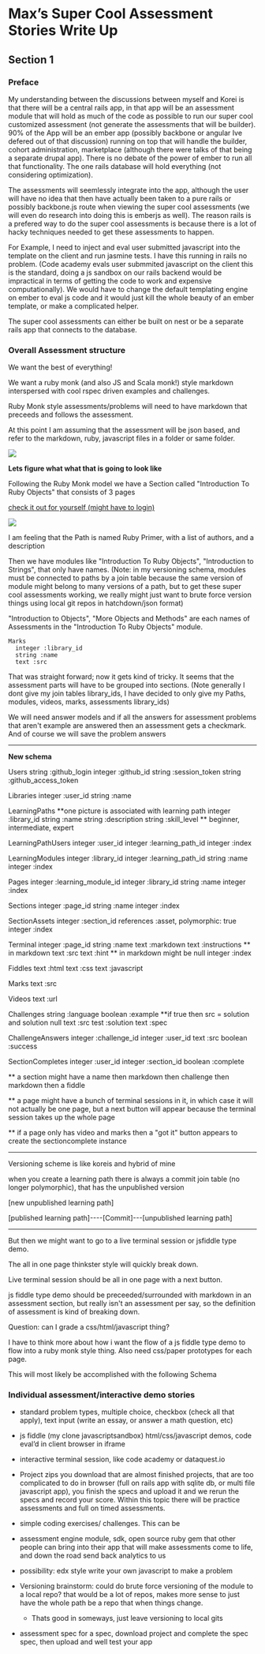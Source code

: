 Max’s Super Cool Assessment Stories Write Up
========================================

## Section 1

### Preface

My understanding between the discussions between myself and Korei is that there will be a central rails app, in that app will be an assessment module that will hold as much of the code as possible to run our super cool customized assessment (not generate the assessments that will be builder).  90% of the App will be an ember app (possibly backbone or angular Ive defered out of that discussion) running on top that will handle the builder, cohort administration, marketplace (although there were talks of that being a separate drupal app).  There is no debate of the power of ember to run all that functionality.  The one rails database will hold everything (not considering optimization).

The assessments will seemlessly integrate into the app, although the user will have no idea that then have actually been taken to a pure rails or possibly backbone.js route when viewing the super cool assessments  (we will even do research into doing this is emberjs as well).  The reason rails is a prefered way to do the super cool assessments is because there is a lot of hacky techniques needed to get these assessments to happen. 

For Example, I need to inject and eval user submitted javascript into the template on the client and run jasmine tests.  I have this running in rails no problem.  (Code academy evals user submmited javascript on the client this is the standard, doing a js sandbox on our rails backend would be impractical in terms of getting the code to work and expensive computationally).  We would have to change the default templating engine on ember to eval js code and it would just kill the whole beauty of an ember template, or make a complicated helper.

The super cool assessments can either be built on nest or be a separate rails app that connects to the database.

### Overall Assessment structure

We want the best of everything!

We want a ruby monk (and also JS and Scala monk!) style markdown interspersed with cool rspec driven examples and challenges.

Ruby Monk style assessments/problems will need to have markdown that preceeds and follows the assessment.  

At this point I am assuming that the assessment will be json based, and refer to the markdown, ruby, javascript files in a folder or same folder.

![](ruby_monk01.png)

**Lets figure what what that is going to look like**

Following the Ruby Monk model we have a Section called "Introduction To Ruby Objects" that consists of 3 pages 

[check it out for yourself (might have to login)](https://rubymonk.com/learning/books/1-ruby-primer)

![](ruby_monk02.png)

I am feeling that the Path is named Ruby Primer, with a list of authors, and a description


Then we have modules like "Introduction To Ruby Objects", "Introduction to Strings", that only have names.  (Note: in my versioning schema, modules must be connected to paths by a join table because the same version of module might belong to many versions of a path, but to get these super cool assessments working, we really might just want to brute force version things using local git repos in hatchdown/json format)

"Introduction to Objects", "More Objects and Methods" are each names of Assessments in the "Introduction To Ruby Objects" module.

    Marks
      integer :library_id
      string :name
      text :src




That was straight forward; now it gets kind of tricky.  It seems that the assessment parts will have to be grouped into sections.  (Note generally I dont give my join tables library_ids, I have decided to only give my Paths, modules, videos, marks, assessments library_ids)

We will need answer models and if all the answers for assessment problems that aren't example are answered then an assessment gets a checkmark.  And of course we will save the problem answers









***************
**New schema**

Users
  string :github_login
  integer :github_id
  string :session_token
  string :github_access_token

Libraries
  integer :user_id
  string :name

LearningPaths                     **one picture is associated with learning path
  integer :library_id
  string :name
  string :description
  string :skill_level             ** beginner, intermediate, expert

LearningPathUsers
  integer :user_id
  integer :learning_path_id
  integer :index

LearningModules
  integer :library_id
  integer :learning_path_id
  string :name
  integer :index

Pages
  integer :learning_module_id
  integer :library_id
  string :name
  integer :index

Sections
  integer :page_id
  string :name
  integer :index

SectionAssets
  integer :section_id
  references :asset, polymorphic: true
  integer :index

Terminal
  integer :page_id
  string :name
  text :markdown
  text :instructions            ** in markdown
  text :src
  text :hint                    ** in markdown might be null
  integer :index

Fiddles
  text :html
  text :css
  text :javascript

Marks
  text :src

Videos
  text :url

Challenges
  string :language
  boolean :example                **if true then src = solution and solution null
  text :src
  test :solution
  text :spec

ChallengeAnswers
  integer :challenge_id
  integer :user_id
  text :src
  boolean :success

SectionCompletes
  integer :user_id
  integer :section_id
  boolean :complete



** a section might have a name then markdown then challenge then markdown then a fiddle

** a page might have a bunch of terminal sessions in it, in which case it will not actually be one page, but a next button will appear because the terminal session takes up the whole page

** if a page only has video and marks then a "got it" button appears to create the sectioncomplete instance

****************

Versioning scheme is like koreis and hybrid of mine

when you create a learning path there is always a commit join table (no longer polymorphic), that has the unpublished version



[new unpublished learning path]

[published learning path]----[Commit]---[unpublished learning path]



*************


But then we might want to go to a live terminal session or jsfiddle type demo.

The all in one page thinkster style will quickly break down.

Live terminal session should be all in one page with a next button.

js fiddle type demo should be preceeded/surrounded with markdown in an assessment section, but really isn't an assessment per say, so the definition of assessment is kind of breaking down.

Question: can I grade a css/html/javascript thing?

I have to think more about how i want the flow of a js fiddle type demo to flow into a ruby monk style thing.  Also need css/paper prototypes for each page.




This will most likely be accomplished with the following Schema




### Individual assessment/interactive demo stories

- standard problem types, multiple choice, checkbox (check all that apply), text input (write an essay, or answer a math question, etc)

- js fiddle (my clone javascriptsandbox) html/css/javascript demos, code eval’d in client browser in iframe 

- interactive terminal session, like code academy or dataquest.io

- Project zips you download that are almost finished projects, that are too complicated to do in browser (full on rails app with sqlite db, or multi file javascript app), you finish the specs and upload it and we rerun the specs and record your score.  Within this topic there will be practice assessments and full on timed assessments.

- simple coding exercises/ challenges.  This can be 


- assessment engine module, sdk, open source ruby gem that other people can bring into their app that will make assessments come to life, and down the road send back analytics to us




- possibility: edx style write your own javascript to make a problem





- Versioning brainstorm:  could do brute force versioning of the module to a local repo? that would be a lot of repos, makes more sense to just have the whole path be a repo that when things change.  

  - Thats good in someways, just leave versioning to local gits


- assessment spec for a spec, download project and complete the spec spec, then upload and well test your app



